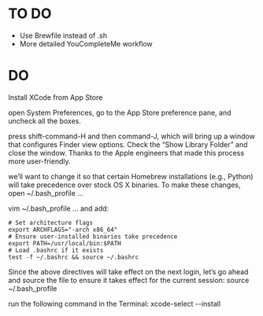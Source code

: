 # TO DO
- Use Brewfile instead of .sh
- More detailed YouCompleteMe workflow

# DO
Install XCode from App Store

open System Preferences, go to the App Store preference pane, and uncheck all the boxes.

press shift-command-H and then command-J, which will bring up a window that configures Finder view options. Check the “Show Library Folder” and close the window. Thanks to the Apple engineers that made this process more user-friendly.

we’ll want to change it so that certain Homebrew installations (e.g., Python) will take precedence over stock OS X binaries. To make these changes, open ~/.bash_profile …

vim ~/.bash_profile
… and add:

```
# Set architecture flags
export ARCHFLAGS="-arch x86_64"
# Ensure user-installed binaries take precedence
export PATH=/usr/local/bin:$PATH
# Load .bashrc if it exists
test -f ~/.bashrc && source ~/.bashrc
```

Since the above directives will take effect on the next login, let’s go ahead and source the file to ensure it takes effect for the current session:
source ~/.bash_profile

run the following command in the Terminal:
xcode-select --install






